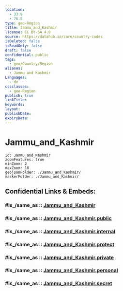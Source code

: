 ```yaml
---
location:
  - 33.9
  - 76.5
type: geo-Region
title: Jammu_and_Kashmir
license: CC BY-SA 4.0
source: https://datahub.io/core/country-codes
isDeleted: false
isReadOnly: false
draft: false
confidential: public
tags:
  - geo/Country/Region
aliases:
  - Jammu and Kashmir
Languages:
  - de
cssclasses:
  - geo-Region
publish: true
linkTitle:
keywords:
layout:
publishDate:
expiryDate:
---
```


# Jammu_and_Kashmir

```leaflet
id: Jammu_and_Kashmir
zoomFeatures: true 
minZoom: 2 
maxZoom: 18
geojsonFolder: ./Jammu_and_Kashmir/
markerFolder: ./Jammu_and_Kashmir/
```


## Confidential Links & Embeds: 

### #is_/same_as :: [Jammu_and_Kashmir](/_Standards/Earth/Continent/Asia/Asia~South/India/States~India/Jammu_and_Kashmir.md) 

### #is_/same_as :: [Jammu_and_Kashmir.public](/_public/Earth/Continent/Asia/Asia~South/India/States~India/Jammu_and_Kashmir.public.md) 

### #is_/same_as :: [Jammu_and_Kashmir.internal](/_internal/Earth/Continent/Asia/Asia~South/India/States~India/Jammu_and_Kashmir.internal.md) 

### #is_/same_as :: [Jammu_and_Kashmir.protect](/_protect/Earth/Continent/Asia/Asia~South/India/States~India/Jammu_and_Kashmir.protect.md) 

### #is_/same_as :: [Jammu_and_Kashmir.private](/_private/Earth/Continent/Asia/Asia~South/India/States~India/Jammu_and_Kashmir.private.md) 

### #is_/same_as :: [Jammu_and_Kashmir.personal](/_personal/Earth/Continent/Asia/Asia~South/India/States~India/Jammu_and_Kashmir.personal.md) 

### #is_/same_as :: [Jammu_and_Kashmir.secret](/_secret/Earth/Continent/Asia/Asia~South/India/States~India/Jammu_and_Kashmir.secret.md)

